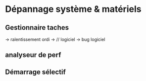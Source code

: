 # Dépannage système & matériels

## Gestionnaire taches

-> ralentissement ordi
-> // logiciel
-> bug logiciel

## analyseur de perf

## Démarrage sélectif

